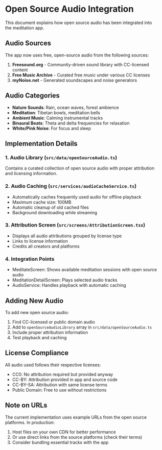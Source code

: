 # Open Source Audio Integration

This document explains how open source audio has been integrated into the meditation app.

## Audio Sources

The app now uses free, open-source audio from the following sources:

1. **Freesound.org** - Community-driven sound library with CC-licensed content
2. **Free Music Archive** - Curated free music under various CC licenses
3. **myNoise.net** - Generated soundscapes and noise generators

## Audio Categories

- **Nature Sounds**: Rain, ocean waves, forest ambience
- **Meditation**: Tibetan bowls, meditation bells
- **Ambient Music**: Calming instrumental tracks
- **Binaural Beats**: Theta and delta frequencies for relaxation
- **White/Pink Noise**: For focus and sleep

## Implementation Details

### 1. Audio Library (`src/data/openSourceAudio.ts`)
Contains a curated collection of open source audio with proper attribution and licensing information.

### 2. Audio Caching (`src/services/audioCacheService.ts`)
- Automatically caches frequently used audio for offline playback
- Maximum cache size: 100MB
- Automatic cleanup of old cached files
- Background downloading while streaming

### 3. Attribution Screen (`src/screens/AttributionScreen.tsx`)
- Displays all audio attributions grouped by license type
- Links to license information
- Credits all creators and platforms

### 4. Integration Points
- MeditateScreen: Shows available meditation sessions with open source audio
- MeditationDetailScreen: Plays selected audio tracks
- AudioService: Handles playback with automatic caching

## Adding New Audio

To add new open source audio:

1. Find CC-licensed or public domain audio
2. Add to `openSourceAudioLibrary` array in `src/data/openSourceAudio.ts`
3. Include proper attribution information
4. Test playback and caching

## License Compliance

All audio used follows their respective licenses:
- CC0: No attribution required but provided anyway
- CC-BY: Attribution provided in app and source code
- CC-BY-SA: Attribution with same license terms
- Public Domain: Free to use without restrictions

## Note on URLs

The current implementation uses example URLs from the open source platforms. In production:
1. Host files on your own CDN for better performance
2. Or use direct links from the source platforms (check their terms)
3. Consider bundling essential tracks with the app